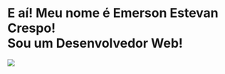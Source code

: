 <h1> E aí! Meu nome é Emerson Estevan Crespo!<br>Sou um Desenvolvedor Web! </h1>
<img src="https://i.pinimg.com/originals/49/1e/cf/491ecfcebd2192e29b758ca798717ec6.gif">


